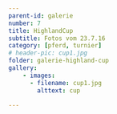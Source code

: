 ```yaml
---
parent-id: galerie
number: 7
title: HighlandCup
subtitle: Fotos vom 23.7.16
category: [pferd, turnier]
# header-pic: cup1.jpg
folder: galerie-highland-cup
gallery:
    - images:
      - filename: cup1.jpg
        alttext: cup
        
---
```

<!-- beschreibender Text hier -->
